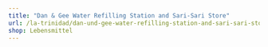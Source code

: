 ```yaml
---
title: "Dan & Gee Water Refilling Station and Sari-Sari Store"
url: /la-trinidad/dan-und-gee-water-refilling-station-and-sari-sari-store/
shop: Lebensmittel
---
```

